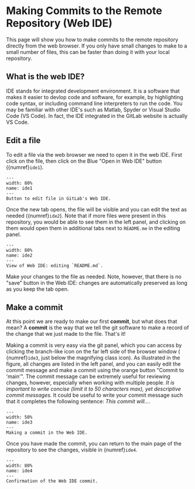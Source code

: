 # Making Commits to the Remote Repository (Web IDE)

This page will show you how to make commits to the remote repository directly from the web browser. If you only have small changes to make to a small number of files, this can be faster than doing it with your local repository.

## What is the web IDE?

IDE stands for integrated development environment. It is a software that makes it easier to devlop code and software, for example, by highlighting code syntax, or including command line interpreters to run the code. You may be familiar with other IDE's such as Matlab, Spyder or Visual Studio Code (VS Code). In fact, the IDE integrated in the GitLab website is actually VS Code.

## Edit a file

To edit a file via the web browser we need to open it in the web IDE. First click on the file, then click on the Blue "Open in Web IDE" button ({numref}`ide1`).

```{figure} ../images_gui/ide1.JPG
---
width: 80%
name: ide1
---
Button to edit file in GitLab's Web IDE.
```

Once the new tab opens, the file will be visible and you can edit the text as needed ({numref}`ide2`). Note that if more files were present in this repository, you would be able to see them in the left panel, and clicking on them would open them in additional tabs next to `README.me` in the editing panel.

```{figure} ../images_gui/ide2.JPG
---
width: 80%
name: ide2
---
View of Web IDE: editing `README.md`.
```

Make your changes to the file as needed. Note, however, that there is no "save" button in the Web IDE: changes are automatically preserved as long as you keep the tab open.

## Make a commit

At this point we are ready to make our first **commit**, but what does that mean? A **commit** is the way that we tell the git software to make a record of the change that we just made to the file. That's it!

Making a commit is very easy via the git panel, which you can access by clicking the branch-like icon on the far left side of the browser window ( {numref}`ide3`, just below the magnifying class icon). As illustrated in the figure, all changes are listed in the left panel, and you can easily edit the commit message and make a commit using the orange button "Commit to 'main'". The commit message can be extremely useful for reviewing changes, however, especially when working with multiple people. *It is important to write concise (limit it to 50 characters max), yet descriptive commit messages.* It could be useful to write your commit message such that it completes the following sentence: _This commit will..._.

```{figure} ../images_gui/ide3.JPG
---
width: 50%
name: ide3
---
Making a commit in the Web IDE.
```

Once you have made the commit, you can return to the main page of the repository to see the changes, visible in {numref}`ide4`.

```{figure} ../images_gui/ide4.JPG
---
width: 80%
name: ide4
---
Confirmation of the Web IDE commit.
```